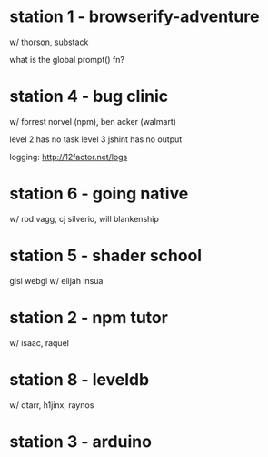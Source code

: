 # station 1 - browserify-adventure
w/ thorson, substack

what is the global prompt() fn?

# station 4 - bug clinic
w/ forrest norvel (npm), ben acker (walmart)

level 2 has no task
level 3 jshint has no output

logging: http://12factor.net/logs

# station 6 - going native
w/ rod vagg, cj silverio, will blankenship

# station 5 - shader school
glsl webgl w/ elijah insua

# station 2 - npm tutor
w/ isaac, raquel

# station 8 - leveldb
w/ dtarr, h1jinx, raynos

# station 3 - arduino

